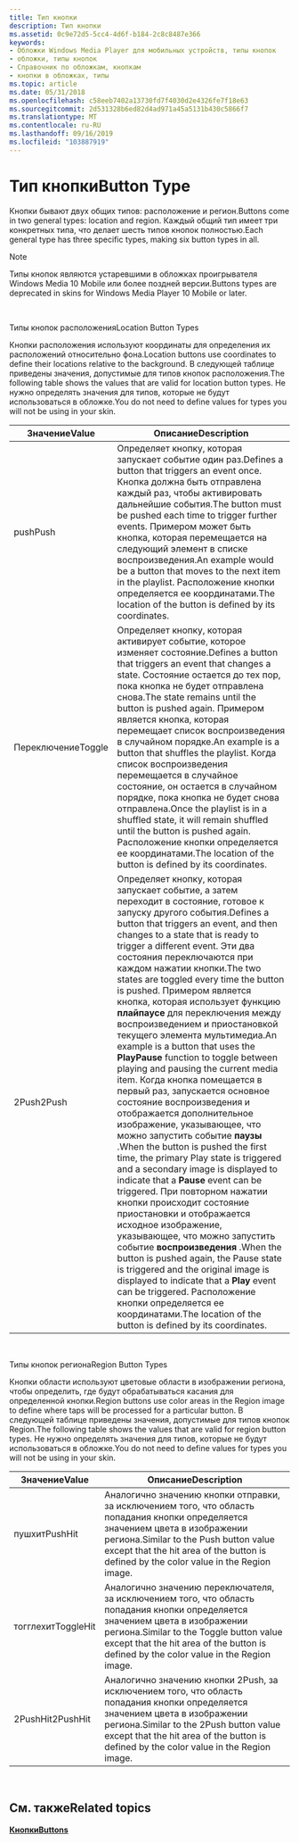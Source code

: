 ```yaml
---
title: Тип кнопки
description: Тип кнопки
ms.assetid: 0c9e72d5-5cc4-4d6f-b184-2c8c8487e366
keywords:
- Обложки Windows Media Player для мобильных устройств, типы кнопок
- обложки, типы кнопок
- Справочник по обложкам, кнопкам
- кнопки в обложках, типы
ms.topic: article
ms.date: 05/31/2018
ms.openlocfilehash: c58eeb7402a13730fd7f4030d2e4326fe7f18e63
ms.sourcegitcommit: 2d531328b6ed82d4ad971a45a5131b430c5866f7
ms.translationtype: MT
ms.contentlocale: ru-RU
ms.lasthandoff: 09/16/2019
ms.locfileid: "103887919"
---
```

# <a name="button-type"></a><span data-ttu-id="1f526-107">Тип кнопки</span><span class="sxs-lookup"><span data-stu-id="1f526-107">Button Type</span></span>

<span data-ttu-id="1f526-108">Кнопки бывают двух общих типов: расположение и регион.</span><span class="sxs-lookup"><span data-stu-id="1f526-108">Buttons come in two general types: location and region.</span></span> <span data-ttu-id="1f526-109">Каждый общий тип имеет три конкретных типа, что делает шесть типов кнопок полностью.</span><span class="sxs-lookup"><span data-stu-id="1f526-109">Each general type has three specific types, making six button types in all.</span></span>

> [!Note]  
> <span data-ttu-id="1f526-110">Типы кнопок являются устаревшими в обложках проигрывателя Windows Media 10 Mobile или более поздней версии.</span><span class="sxs-lookup"><span data-stu-id="1f526-110">Buttons types are deprecated in skins for Windows Media Player 10 Mobile or later.</span></span>

 

<span data-ttu-id="1f526-111">Типы кнопок расположения</span><span class="sxs-lookup"><span data-stu-id="1f526-111">Location Button Types</span></span>

<span data-ttu-id="1f526-112">Кнопки расположения используют координаты для определения их расположений относительно фона.</span><span class="sxs-lookup"><span data-stu-id="1f526-112">Location buttons use coordinates to define their locations relative to the background.</span></span> <span data-ttu-id="1f526-113">В следующей таблице приведены значения, допустимые для типов кнопок расположения.</span><span class="sxs-lookup"><span data-stu-id="1f526-113">The following table shows the values that are valid for location button types.</span></span> <span data-ttu-id="1f526-114">Не нужно определять значения для типов, которые не будут использоваться в обложке.</span><span class="sxs-lookup"><span data-stu-id="1f526-114">You do not need to define values for types you will not be using in your skin.</span></span>



| <span data-ttu-id="1f526-115">Значение</span><span class="sxs-lookup"><span data-stu-id="1f526-115">Value</span></span>  | <span data-ttu-id="1f526-116">Описание</span><span class="sxs-lookup"><span data-stu-id="1f526-116">Description</span></span>                                                                                                                                                                                                                                                                                                                                                                                                                                                                                                                                                                                                                                                                                  |
|--------|----------------------------------------------------------------------------------------------------------------------------------------------------------------------------------------------------------------------------------------------------------------------------------------------------------------------------------------------------------------------------------------------------------------------------------------------------------------------------------------------------------------------------------------------------------------------------------------------------------------------------------------------------------------------------------------------|
| <span data-ttu-id="1f526-117">push</span><span class="sxs-lookup"><span data-stu-id="1f526-117">Push</span></span>   | <span data-ttu-id="1f526-118">Определяет кнопку, которая запускает событие один раз.</span><span class="sxs-lookup"><span data-stu-id="1f526-118">Defines a button that triggers an event once.</span></span> <span data-ttu-id="1f526-119">Кнопка должна быть отправлена каждый раз, чтобы активировать дальнейшие события.</span><span class="sxs-lookup"><span data-stu-id="1f526-119">The button must be pushed each time to trigger further events.</span></span> <span data-ttu-id="1f526-120">Примером может быть кнопка, которая перемещается на следующий элемент в списке воспроизведения.</span><span class="sxs-lookup"><span data-stu-id="1f526-120">An example would be a button that moves to the next item in the playlist.</span></span> <span data-ttu-id="1f526-121">Расположение кнопки определяется ее координатами.</span><span class="sxs-lookup"><span data-stu-id="1f526-121">The location of the button is defined by its coordinates.</span></span>                                                                                                                                                                                                                                                                                                                                                                                                                                             |
| <span data-ttu-id="1f526-122">Переключение</span><span class="sxs-lookup"><span data-stu-id="1f526-122">Toggle</span></span> | <span data-ttu-id="1f526-123">Определяет кнопку, которая активирует событие, которое изменяет состояние.</span><span class="sxs-lookup"><span data-stu-id="1f526-123">Defines a button that triggers an event that changes a state.</span></span> <span data-ttu-id="1f526-124">Состояние остается до тех пор, пока кнопка не будет отправлена снова.</span><span class="sxs-lookup"><span data-stu-id="1f526-124">The state remains until the button is pushed again.</span></span> <span data-ttu-id="1f526-125">Примером является кнопка, которая перемещает список воспроизведения в случайном порядке.</span><span class="sxs-lookup"><span data-stu-id="1f526-125">An example is a button that shuffles the playlist.</span></span> <span data-ttu-id="1f526-126">Когда список воспроизведения перемещается в случайное состояние, он остается в случайном порядке, пока кнопка не будет снова отправлена.</span><span class="sxs-lookup"><span data-stu-id="1f526-126">Once the playlist is in a shuffled state, it will remain shuffled until the button is pushed again.</span></span> <span data-ttu-id="1f526-127">Расположение кнопки определяется ее координатами.</span><span class="sxs-lookup"><span data-stu-id="1f526-127">The location of the button is defined by its coordinates.</span></span>                                                                                                                                                                                                                                                                                                                                                           |
| <span data-ttu-id="1f526-128">2Push</span><span class="sxs-lookup"><span data-stu-id="1f526-128">2Push</span></span>  | <span data-ttu-id="1f526-129">Определяет кнопку, которая запускает событие, а затем переходит в состояние, готовое к запуску другого события.</span><span class="sxs-lookup"><span data-stu-id="1f526-129">Defines a button that triggers an event, and then changes to a state that is ready to trigger a different event.</span></span> <span data-ttu-id="1f526-130">Эти два состояния переключаются при каждом нажатии кнопки.</span><span class="sxs-lookup"><span data-stu-id="1f526-130">The two states are toggled every time the button is pushed.</span></span> <span data-ttu-id="1f526-131">Примером является кнопка, которая использует функцию **плайпаусе** для переключения между воспроизведением и приостановкой текущего элемента мультимедиа.</span><span class="sxs-lookup"><span data-stu-id="1f526-131">An example is a button that uses the **PlayPause** function to toggle between playing and pausing the current media item.</span></span> <span data-ttu-id="1f526-132">Когда кнопка помещается в первый раз, запускается основное состояние воспроизведения и отображается дополнительное изображение, указывающее, что можно запустить событие **паузы** .</span><span class="sxs-lookup"><span data-stu-id="1f526-132">When the button is pushed the first time, the primary Play state is triggered and a secondary image is displayed to indicate that a **Pause** event can be triggered.</span></span> <span data-ttu-id="1f526-133">При повторном нажатии кнопки происходит состояние приостановки и отображается исходное изображение, указывающее, что можно запустить событие **воспроизведения** .</span><span class="sxs-lookup"><span data-stu-id="1f526-133">When the button is pushed again, the Pause state is triggered and the original image is displayed to indicate that a **Play** event can be triggered.</span></span> <span data-ttu-id="1f526-134">Расположение кнопки определяется ее координатами.</span><span class="sxs-lookup"><span data-stu-id="1f526-134">The location of the button is defined by its coordinates.</span></span> |



 

<span data-ttu-id="1f526-135">Типы кнопок региона</span><span class="sxs-lookup"><span data-stu-id="1f526-135">Region Button Types</span></span>

<span data-ttu-id="1f526-136">Кнопки области используют цветовые области в изображении региона, чтобы определить, где будут обрабатываться касания для определенной кнопки.</span><span class="sxs-lookup"><span data-stu-id="1f526-136">Region buttons use color areas in the Region image to define where taps will be processed for a particular button.</span></span> <span data-ttu-id="1f526-137">В следующей таблице приведены значения, допустимые для типов кнопок Region.</span><span class="sxs-lookup"><span data-stu-id="1f526-137">The following table shows the values that are valid for region button types.</span></span> <span data-ttu-id="1f526-138">Не нужно определять значения для типов, которые не будут использоваться в обложке.</span><span class="sxs-lookup"><span data-stu-id="1f526-138">You do not need to define values for types you will not be using in your skin.</span></span>



| <span data-ttu-id="1f526-139">Значение</span><span class="sxs-lookup"><span data-stu-id="1f526-139">Value</span></span>     | <span data-ttu-id="1f526-140">Описание</span><span class="sxs-lookup"><span data-stu-id="1f526-140">Description</span></span>                                                                                                                  |
|-----------|------------------------------------------------------------------------------------------------------------------------------|
| <span data-ttu-id="1f526-141">пушхит</span><span class="sxs-lookup"><span data-stu-id="1f526-141">PushHit</span></span>   | <span data-ttu-id="1f526-142">Аналогично значению кнопки отправки, за исключением того, что область попадания кнопки определяется значением цвета в изображении региона.</span><span class="sxs-lookup"><span data-stu-id="1f526-142">Similar to the Push button value except that the hit area of the button is defined by the color value in the Region image.</span></span>   |
| <span data-ttu-id="1f526-143">тогглехит</span><span class="sxs-lookup"><span data-stu-id="1f526-143">ToggleHit</span></span> | <span data-ttu-id="1f526-144">Аналогично значению переключателя, за исключением того, что область попадания кнопки определяется значением цвета в изображении региона.</span><span class="sxs-lookup"><span data-stu-id="1f526-144">Similar to the Toggle button value except that the hit area of the button is defined by the color value in the Region image.</span></span> |
| <span data-ttu-id="1f526-145">2PushHit</span><span class="sxs-lookup"><span data-stu-id="1f526-145">2PushHit</span></span>  | <span data-ttu-id="1f526-146">Аналогично значению кнопки 2Push, за исключением того, что область попадания кнопки определяется значением цвета в изображении региона.</span><span class="sxs-lookup"><span data-stu-id="1f526-146">Similar to the 2Push button value except that the hit area of the button is defined by the color value in the Region image.</span></span>  |



 

## <a name="related-topics"></a><span data-ttu-id="1f526-147">См. также</span><span class="sxs-lookup"><span data-stu-id="1f526-147">Related topics</span></span>

<dl> <dt>

[<span data-ttu-id="1f526-148">**Кнопки**</span><span class="sxs-lookup"><span data-stu-id="1f526-148">**Buttons**</span></span>](buttons.md)
</dt> </dl>

 

 




